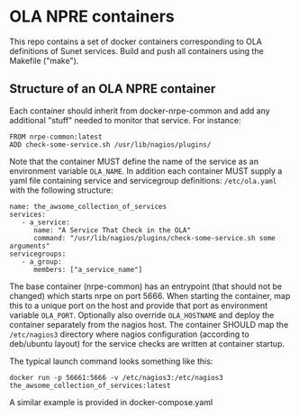 OLA NPRE containers
====

This repo contains a set of docker containers corresponding to OLA definitions of Sunet services. Build and push all containers using the Makefile ("make").

Structure of an OLA NPRE container
---

Each container should inherit from docker-nrpe-common and add any additional "stuff" needed to monitor that service. For instance:

```
FROM nrpe-common:latest
ADD check-some-service.sh /usr/lib/nagios/plugins/
```

Note that the container MUST define the name of the service as an environment variable `OLA_NAME`. In addition each container MUST supply a yaml file containing service and servicegroup definitions: `/etc/ola.yaml` with the following structure:

```
name: the_awsome_collection_of_services
services:
   - a_service:
      name: "A Service That Check in the OLA"
      command: "/usr/lib/nagios/plugins/check-some-service.sh some arguments"
servicegroups:
   - a_group:
      members: ["a_service_name"]
```

The base container (nrpe-common) has an entrypoint (that should not be changed) which starts nrpe on port 5666. When starting the container, map this to a unique port on the host and provide that port as environment variable `OLA_PORT`. Optionally also override `OLA_HOSTNAME` and deploy the container separately from the nagios host. The container SHOULD map the `/etc/nagios3` directory where nagios configuration (according to deb/ubuntu layout) for the service checks are written at container startup.

The typical launch command looks something like this:

```
docker run -p 56661:5666 -v /etc/nagios3:/etc/nagios3 the_awsome_collection_of_services:latest
```

A similar example is provided in docker-compose.yaml
